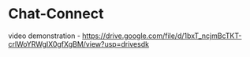 # Chat-Connect 

video demonstration - https://drive.google.com/file/d/1bxT_ncjmBcTKT-crlWoYRWgIX0gfXgBM/view?usp=drivesdk
